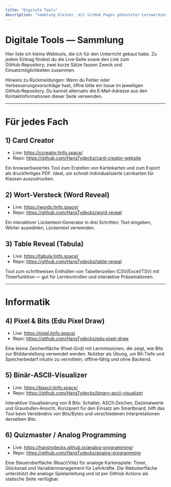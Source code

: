 ```yaml
---
title: "Digitale Tools"
description: "Sammlung kleiner, mit GitHub Pages gehosteter Lernwerkzeuge"
---
```


# Digitale Tools — Sammlung

Hier liste ich kleine Webtools, die ich für den Unterricht gebaut habe. Zu jedem Eintrag findest du die Live‑Seite sowie den Link zum GitHub‑Repository; zwei kurze Sätze fassen Zweck und Einsatzmöglichkeiten zusammen.

Hinweis zu Rückmeldungen: Wenn du Fehler oder Verbesserungsvorschläge hast, öffne bitte ein Issue im jeweiligen GitHub‑Repository. Du kannst alternativ die E‑Mail-Adresse aus den Kontaktinformationen dieser Seite verwenden.

---

# Für jedes Fach

## 1) Card Creator
- Live: https://ccreator.tinfo.space/
- Repo: https://github.com/HansTydecks/card-creator-website

Ein browserbasiertes Tool zum Erstellen von Karteikarten und zum Export als druckfertiges PDF. Ideal, um schnell individualisierte Lernkarten für Klassen auszudrucken.

## 2) Wort‑Versteck (Word Reveal)
- Live: https://words.tinfo.space/
- Repo: https://github.com/HansTydecks/word-reveal

Ein interaktiver Lückentext‑Generator in drei Schritten: Text eingeben, Wörter auswählen, Lückentext verwenden.

## 3) Table Reveal (Tabula)
- Live: https://tabula.tinfo.space/
- Repo: https://github.com/HansTydecks/table-reveal

Tool zum schrittweisen Enthüllen von Tabellenzellen (CSV/Excel/TSV) mit Timerfunktion — gut für Lernkontrollen und interaktive Präsentationen.

---
# Informatik

## 4) Pixel & Bits (Edu Pixel Draw)
- Live: https://pixel.tinfo.space/
- Repo: https://github.com/HansTydecks/edu-pixel-draw

Eine kleine Zeichenfläche (Pixel‑Grid) mit Lernmissionen, die zeigt, wie Bits zur Bilddarstellung verwendet werden. Nutzbar als Übung, um Bit‑Tiefe und Speicherbedarf intuitiv zu vermitteln; offline‑fähig und ohne Backend.

## 5) Binär‑ASCII‑Visualizer
- Live: https://bascii.tinfo.space/
- Repo: https://github.com/HansTydecks/binary-ascii-visualizer

Interaktive Visualisierung von 8 Bits: Schalter, ASCII‑Zeichen, Dezimalwerte und Graustufen‑Ansicht. Konzipiert für den Einsatz am Smartboard, hilft das Tool beim Verständnis von Bits/Bytes und verschiedenen Interpretationen derselben Bits.


## 6) Quizmaster / Analog Programming
- Live: https://hanstydecks.github.io/analog-programming/
- Repo: https://github.com/HansTydecks/analog-programming

Eine Steueroberfläche (React/Vite) für analoge Kartenspiele: Timer, Glücksrad und Variablenmanagement für Lehrkräfte. Die Weboberfläche unterstützt die analoge Spielanleitung und ist per GitHub Actions als statische Seite verfügbar.

